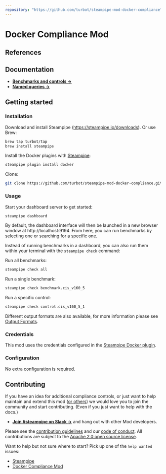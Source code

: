 ```yaml
---
repository: "https://github.com/turbot/steampipe-mod-docker-compliance"
---
```


# Docker Compliance Mod

## References

## Documentation

- **[Benchmarks and controls →](https://hub.steampipe.io/mods/turbot/docker_compliance/controls)**
- **[Named queries →](https://hub.steampipe.io/mods/turbot/docker_compliance/queries)**

## Getting started

### Installation

Download and install Steampipe (https://steampipe.io/downloads). Or use Brew:

```sh
brew tap turbot/tap
brew install steampipe
```

Install the Docker plugins with [Steampipe](https://steampipe.io):

```sh
steampipe plugin install docker
```

Clone:

```sh
git clone https://github.com/turbot/steampipe-mod-docker-compliance.git
```

### Usage

Start your dashboard server to get started:

```sh
steampipe dashboard
```

By default, the dashboard interface will then be launched in a new browser
window at http://localhost:9194. From here, you can run benchmarks by
selecting one or searching for a specific one.

Instead of running benchmarks in a dashboard, you can also run them within your
terminal with the `steampipe check` command:

Run all benchmarks:

```sh
steampipe check all
```

Run a single benchmark:

```sh
steampipe check benchmark.cis_v160_5
```

Run a specific control:

```sh
steampipe check control.cis_v160_5_1
```

Different output formats are also available, for more information please see
[Output Formats](https://steampipe.io/docs/reference/cli/check#output-formats).

### Credentials

This mod uses the credentials configured in the [Steampipe Docker plugin](https://hub.steampipe.io/plugins/turbot/docker).

### Configuration

No extra configuration is required.

## Contributing

If you have an idea for additional compliance controls, or just want to help maintain and extend this mod ([or others](https://github.com/topics/steampipe-mod)) we would love you to join the community and start contributing. (Even if you just want to help with the docs.)

- **[Join #steampipe on Slack →](https://turbot.com/community/join)** and hang out with other Mod developers.

Please see the [contribution guidelines](https://github.com/turbot/steampipe/blob/main/CONTRIBUTING.md) and our [code of conduct](https://github.com/turbot/steampipe/blob/main/CODE_OF_CONDUCT.md). All contributions are subject to the [Apache 2.0 open source license](https://github.com/turbot/steampipe-mod-docker-compliance/blob/main/LICENSE).

Want to help but not sure where to start? Pick up one of the `help wanted` issues:

- [Steampipe](https://github.com/turbot/steampipe/labels/help%20wanted)
- [Docker Compliance Mod](https://github.com/turbot/steampipe-mod-docker-compliance/labels/help%20wanted)
